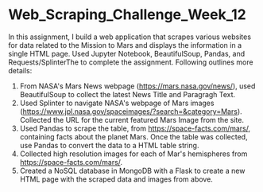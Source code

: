 # Web_Scraping_Challenge_Week_12

In this assignment, I build a web application that scrapes various websites for data related to the Mission to Mars and displays the information in a single HTML page. Used Jupyter Notebook, BeautifulSoup, Pandas, and Requests/SplinterThe to complete the assignment. Following outlines more details:
1) From NASA's Mars News webpage (https://mars.nasa.gov/news/), used BeautifulSoup to collect the latest News Title and Paragragh Text. 
2) Used Splinter to navigate NASA's webpage of Mars images (https://www.jpl.nasa.gov/spaceimages/?search=&category=Mars). Collected the URL for the current featured Mars Image from the site.
3) Used Pandas to scrape the table, from https://space-facts.com/mars/, containing facts about the planet Mars. Once the table was collected, use Pandas to convert the data to a HTML table string.
4) Collected high resolution images for each of Mar's hemispheres from https://space-facts.com/mars/. 
5) Created a NoSQL database in MongoDB with a Flask to create a new HTML page with the scraped data and images from above.
